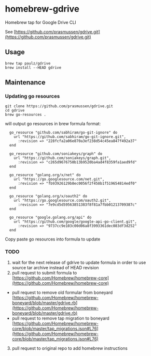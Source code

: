 # homebrew-gdrive
Homebrew tap for Google Drive CLI

See [https://github.com/prasmussen/gdrive.git](https://github.com/prasmussen/gdrive.git)

## Usage
```
brew tap paulz/gdrive
brew install --HEAD gdrive
```

## Maintenance

### Updating go resources

```
git clone https://github.com/prasmussen/gdrive.git
cd gdrive
brew go-resources .
```
will output go resources in brew formula format:

```
  go_resource "github.com/sabhiram/go-git-ignore" do
    url "https://github.com/sabhiram/go-git-ignore.git",
      :revision => "228fcfa2a06e870a3ef238d54c45ea847f492a37"
  end

  go_resource "github.com/soniakeys/graph" do
    url "https://github.com/soniakeys/graph.git",
      :revision => "c265d9676750b13b9520ba4ad4f8359fa1aed9fd"
  end

  go_resource "golang.org/x/net" do
    url "https://go.googlesource.com/net.git",
      :revision => "fb93926129b8ec0056f2f458b1f519654814edf0"
  end

  go_resource "golang.org/x/oauth2" do
    url "https://go.googlesource.com/oauth2.git",
      :revision => "7e9cd5d59563851383f8f81a7fbb01213709387c"
  end

  go_resource "google.golang.org/api" do
    url "https://github.com/google/google-api-go-client.git",
      :revision => "9737cc9e103c00d06a8f3993361dec083df3d252"
  end
```
Copy paste go resources into formula to update

### TODO
 1. wait for the next release of gdrive to update formula in order to use source tar archive instead of HEAD revision
 2. pull request to submit formula to [https://github.com/Homebrew/homebrew-core](https://github.com/Homebrew/homebrew-core)
   * pull request to remove old formular from boneyard [https://github.com/Homebrew/homebrew-boneyard/blob/master/gdrive.rb](https://github.com/Homebrew/homebrew-boneyard/blob/master/gdrive.rb)
   * pull request to remove tap migration to boneyard [https://github.com/Homebrew/homebrew-core/blob/master/tap_migrations.json#L76](https://github.com/Homebrew/homebrew-core/blob/master/tap_migrations.json#L76)
 3. pull request to original repo to add homebrew instructions
